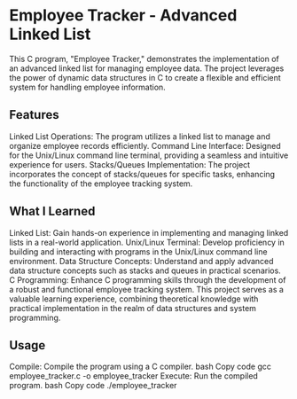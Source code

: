 # Employee Tracker - Advanced Linked List

This C program, "Employee Tracker," demonstrates the implementation of an advanced linked list for managing employee data. The project leverages the power of dynamic data structures in C to create a flexible and efficient system for handling employee information.

## Features

Linked List Operations: The program utilizes a linked list to manage and organize employee records efficiently.
Command Line Interface: Designed for the Unix/Linux command line terminal, providing a seamless and intuitive experience for users.
Stacks/Queues Implementation: The project incorporates the concept of stacks/queues for specific tasks, enhancing the functionality of the employee tracking system.

## What I Learned

Linked List: Gain hands-on experience in implementing and managing linked lists in a real-world application.
Unix/Linux Terminal: Develop proficiency in building and interacting with programs in the Unix/Linux command line environment.
Data Structure Concepts: Understand and apply advanced data structure concepts such as stacks and queues in practical scenarios.
C Programming: Enhance C programming skills through the development of a robust and functional employee tracking system.
This project serves as a valuable learning experience, combining theoretical knowledge with practical implementation in the realm of data structures and system programming.

## Usage

Compile: Compile the program using a C compiler.
bash
Copy code
gcc employee_tracker.c -o employee_tracker
Execute: Run the compiled program.
bash
Copy code
./employee_tracker

